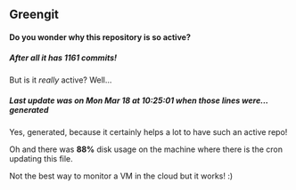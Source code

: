 ## Greengit

#### Do you wonder why this repository is so active?

##### After all it has 1161 commits!

But is it *really* active? Well...

##### Last update was on Mon Mar 18 at 10:25:01 when those lines were... generated

Yes, generated, because it certainly helps a lot to have such an active repo!

Oh and there was **88%** disk usage on the machine
where there is the cron updating this file.

Not the best way to monitor a VM in the cloud but it works! :)
